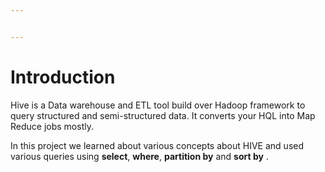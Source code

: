```yaml
---


---
```


<h1 id="introduction">Introduction</h1>
<p>Hive is a Data warehouse and ETL tool build over Hadoop framework to query structured and semi-structured data. It converts your HQL into Map Reduce jobs mostly.</p>
<p>In this project we learned about various concepts about HIVE and used various queries using <strong>select</strong>, <strong>where</strong>, <strong>partition by</strong> and <strong>sort by</strong> .</p>

